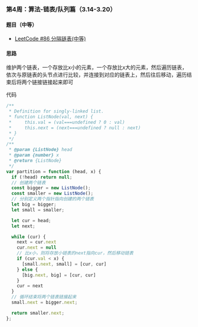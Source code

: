 ### 第4周：算法-链表/队列篇（3.14-3.20）

#### 题目（中等）

- [LeetCode #86 分隔链表(中等)](https://leetcode-cn.com/problems/partition-list/)

#### 思路

维护两个链表，一个存放比x小的元素，一个存放比x大的元素，然后遍历链表，依次与原链表的头节点进行比较，并连接到对应的链表上，然后往后移动，遍历结束后将两个链接链接起来即可

代码
```javascript
/**
 * Definition for singly-linked list.
 * function ListNode(val, next) {
 *     this.val = (val===undefined ? 0 : val)
 *     this.next = (next===undefined ? null : next)
 * }
 */
/**
 * @param {ListNode} head
 * @param {number} x
 * @return {ListNode}
 */
var partition = function (head, x) {
  if (!head) return null;
  // 创建两个链表
  const bigger = new ListNode();
  const smaller = new ListNode();
  // 分别定义两个指针指向创建的两个链表
  let big = bigger;
  let small = smaller;

  let cur = head;
  let next;

  while (cur) {
    next = cur.next
    cur.next = null
    // 比x小，则将存放小链表的next指向cur，然后移动链表
    if (cur.val < x) {
      [small.next, small] = [cur, cur]
    } else {
      [big.next, big] = [cur, cur]
    }
    cur = next
  }
  // 循环结束将两个链表链接起来
  small.next = bigger.next;

  return smaller.next;
};

```
